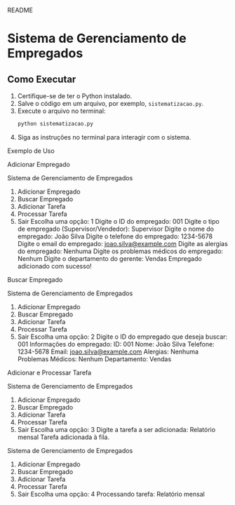 README

# Sistema de Gerenciamento de Empregados

## Como Executar

1. Certifique-se de ter o Python instalado.
2. Salve o código em um arquivo, por exemplo, `sistematizacao.py`.
3. Execute o arquivo no terminal:
   ```bash
   python sistematizacao.py
   ```
4. Siga as instruções no terminal para interagir com o sistema.

Exemplo de Uso

Adicionar Empregado


Sistema de Gerenciamento de Empregados
1. Adicionar Empregado
2. Buscar Empregado
3. Adicionar Tarefa
4. Processar Tarefa
5. Sair
Escolha uma opção: 1
Digite o ID do empregado: 001
Digite o tipo de empregado (Supervisor/Vendedor): Supervisor
Digite o nome do empregado: João Silva
Digite o telefone do empregado: 1234-5678
Digite o email do empregado: joao.silva@example.com
Digite as alergias do empregado: Nenhuma
Digite os problemas médicos do empregado: Nenhum
Digite o departamento do gerente: Vendas
Empregado adicionado com sucesso!


Buscar Empregado


Sistema de Gerenciamento de Empregados
1. Adicionar Empregado
2. Buscar Empregado
3. Adicionar Tarefa
4. Processar Tarefa
5. Sair
Escolha uma opção: 2
Digite o ID do empregado que deseja buscar: 001
Informações do empregado:
ID: 001
Nome: João Silva
Telefone: 1234-5678
Email: joao.silva@example.com
Alergias: Nenhuma
Problemas Médicos: Nenhum
Departamento: Vendas


Adicionar e Processar Tarefa


Sistema de Gerenciamento de Empregados
1. Adicionar Empregado
2. Buscar Empregado
3. Adicionar Tarefa
4. Processar Tarefa
5. Sair
Escolha uma opção: 3
Digite a tarefa a ser adicionada: Relatório mensal
Tarefa adicionada à fila.

Sistema de Gerenciamento de Empregados
1. Adicionar Empregado
2. Buscar Empregado
3. Adicionar Tarefa
4. Processar Tarefa
5. Sair
Escolha uma opção: 4
Processando tarefa: Relatório mensal

